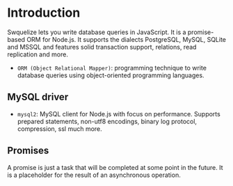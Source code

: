 # Introduction

Swquelize lets you write database queries in JavaScript. It is a promise-based ORM for Node.js. It supports the dialects PostgreSQL, MySQL, SQLite and MSSQL and features solid transaction support, relations, read replication and more.

- `ORM (Object Relational Mapper)`: programming technique to write database queries using object-oriented programming languages.

## MySQL driver

- `mysql2`: MySQL client for Node.js with focus on performance. Supports prepared statements, non-utf8 encodings, binary log protocol, compression, ssl much more.

## Promises

A promise is just a task that will be completed at some point in the future. It is a placeholder for the result of an asynchronous operation.
